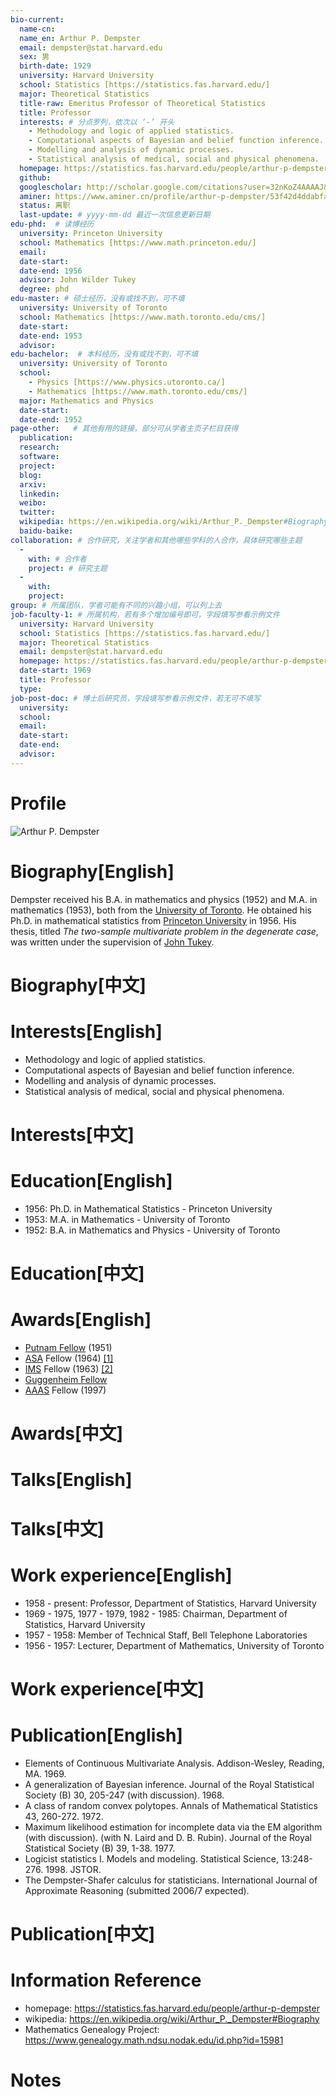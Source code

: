 ```yaml
---
bio-current:
  name-cn: 
  name_en: Arthur P. Dempster
  email: dempster@stat.harvard.edu
  sex: 男
  birth-date: 1929
  university: Harvard University 
  school: Statistics [https://statistics.fas.harvard.edu/]
  major: Theoretical Statistics
  title-raw: Emeritus Professor of Theoretical Statistics
  title: Professor
  interests: # 分点罗列，依次以 ‘-’ 开头
    - Methodology and logic of applied statistics.
    - Computational aspects of Bayesian and belief function inference.
    - Modelling and analysis of dynamic processes.
    - Statistical analysis of medical, social and physical phenomena.
  homepage: https://statistics.fas.harvard.edu/people/arthur-p-dempster
  github: 
  googlescholar: http://scholar.google.com/citations?user=32nKoZ4AAAAJ&hl=zh-TW
  aminer: https://www.aminer.cn/profile/arthur-p-dempster/53f42d4ddabfaedf435159cd
  status: 离职
  last-update: # yyyy-mm-dd 最近一次信息更新日期
edu-phd:  # 读博经历
  university: Princeton University
  school: Mathematics [https://www.math.princeton.edu/]
  email: 
  date-start: 
  date-end: 1956
  advisor: John Wilder Tukey
  degree: phd
edu-master: # 硕士经历，没有或找不到，可不填
  university: University of Toronto
  school: Mathematics [https://www.math.toronto.edu/cms/]
  date-start: 
  date-end: 1953
  advisor: 
edu-bachelor:  # 本科经历，没有或找不到，可不填
  university: University of Toronto
  school: 
    - Physics [https://www.physics.utoronto.ca/]
    - Mathematics [https://www.math.toronto.edu/cms/]
  major: Mathematics and Physics
  date-start: 
  date-end: 1952
page-other:   # 其他有用的链接，部分可从学者主页子栏目获得
  publication: 
  research: 
  software: 
  project: 
  blog: 
  arxiv: 
  linkedin:  
  weibo: 
  twitter: 
  wikipedia: https://en.wikipedia.org/wiki/Arthur_P._Dempster#Biography
  baidu-baike: 
collaboration: # 合作研究，关注学者和其他哪些学科的人合作，具体研究哪些主题
  - 
    with: # 合作者
    project: # 研究主题
  - 
    with: 
    project: 
group: # 所属团队，学者可能有不同的兴趣小组，可以列上去
job-faculty-1: # 所属机构，若有多个增加编号即可，字段填写参看示例文件
  university: Harvard University
  school: Statistics [https://statistics.fas.harvard.edu/]
  major: Theoretical Statistics
  email: dempster@stat.harvard.edu
  homepage: https://statistics.fas.harvard.edu/people/arthur-p-dempster
  date-start: 1969
  title: Professor
  type: 
job-post-doc: # 博士后研究员，字段填写参看示例文件，若无可不填写
  university: 
  school: 
  email: 
  date-start: 
  date-end: 
  advisor: 
---
```


# Profile

![Arthur P. Dempster](https://static.hwpi.harvard.edu/files/styles/profile_full/public/statistics-2/files/dempster.jpg?m=1560353404&itok=easXkw_D)

# Biography[English]

Dempster received his B.A. in mathematics and physics (1952) and M.A. in mathematics (1953), both from the [University of Toronto](https://en.wikipedia.org/wiki/University_of_Toronto "University of Toronto"). He obtained his Ph.D. in mathematical statistics from [Princeton University](https://en.wikipedia.org/wiki/Princeton_University "Princeton University") in 1956. His thesis, titled _The two-sample multivariate problem in the degenerate case_, was written under the supervision of [John Tukey](https://en.wikipedia.org/wiki/John_Tukey "John Tukey").

# Biography[中文]

# Interests[English]

- Methodology and logic of applied statistics.
- Computational aspects of Bayesian and belief function inference.
- Modelling and analysis of dynamic processes.
- Statistical analysis of medical, social and physical phenomena.

# Interests[中文]

# Education[English]

- 1956: Ph.D. in Mathematical Statistics - Princeton University
- 1953: M.A. in Mathematics - University of Toronto
- 1952: B.A. in Mathematics and Physics - University of Toronto


# Education[中文]

# Awards[English]

- [Putnam Fellow](https://en.wikipedia.org/wiki/William_Lowell_Putnam_Mathematical_Competition "William Lowell Putnam Mathematical Competition") (1951)  
- [ASA](https://en.wikipedia.org/wiki/American_Statistical_Association "American Statistical Association") Fellow (1964) [\[1\]](https://en.wikipedia.org/wiki/Arthur_P._Dempster#cite_note-asa-1)  
- [IMS](https://en.wikipedia.org/wiki/Institute_of_Mathematical_Statistics "Institute of Mathematical Statistics") Fellow (1963) [\[2\]](https://en.wikipedia.org/wiki/Arthur_P._Dempster#cite_note-ims-2)  
- [Guggenheim Fellow](https://en.wikipedia.org/wiki/Guggenheim_Fellow "Guggenheim Fellow")  
- [AAAS](https://en.wikipedia.org/wiki/American_Academy_of_Arts_and_Sciences "American Academy of Arts and Sciences") Fellow (1997)

# Awards[中文]

# Talks[English]

# Talks[中文]

# Work experience[English]

- 1958 - present: Professor, Department of Statistics, Harvard University
- 1969 - 1975, 1977 - 1979, 1982 - 1985: Chairman, Department of Statistics, Harvard University
- 1957 - 1958: Member of Technical Staff, Bell Telephone Laboratories
- 1956 - 1957: Lecturer, Department of Mathematics, University of Toronto

# Work experience[中文]

# Publication[English]

- Elements of Continuous Multivariate Analysis. Addison-Wesley, Reading, MA. 1969.
- A generalization of Bayesian inference. Journal of the Royal Statistical Society (B) 30, 205-247 (with discussion). 1968.
- A class of random convex polytopes. Annals of Mathematical Statistics 43, 260-272. 1972.
- Maximum likelihood estimation for incomplete data via the EM algorithm (with discussion). (with N. Laird and D. B. Rubin). Journal of the Royal Statistical Society (B) 39, 1-38. 1977.
- Logicist statistics I. Models and modeling. Statistical Science, 13:248-276. 1998. JSTOR.
- The Dempster-Shafer calculus for statisticians. International Journal of Approximate Reasoning (submitted 2006/7 expected).

# Publication[中文]

# Information Reference
- homepage: https://statistics.fas.harvard.edu/people/arthur-p-dempster
- wikipedia: https://en.wikipedia.org/wiki/Arthur_P._Dempster#Biography
- Mathematics Genealogy Project: https://www.genealogy.math.ndsu.nodak.edu/id.php?id=15981

# Notes